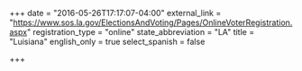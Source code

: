 +++
date = "2016-05-26T17:17:07-04:00"
external_link = "https://www.sos.la.gov/ElectionsAndVoting/Pages/OnlineVoterRegistration.aspx"
registration_type = "online"
state_abbreviation = "LA"
title = "Luisiana"
english_only = true
select_spanish = false

+++
